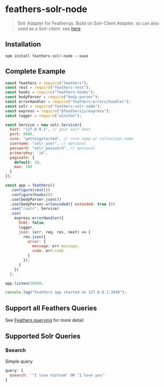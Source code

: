# feathers-solr-node
> Solr Adapter for Feathersjs. Build on Solr-Client Adapter, so can also used as a Solr-client. see [here](https://github.com/lbdremy/solr-node-client)

## Installation
```
npm install feathers-solr-node --save
```

## Complete Example

```javascript
const feathers = require("feathers");
const rest = require("feathers-rest");
const hooks = require("feathers-hooks");
const bodyParser = require("body-parser");
const errorHandler = require("feathers-errors/handler");
const solr = require("feathers-solr-node");
const express = require("@feathersjs/express");
const logger = require("winston");

const Service = new solr.Service({
  host: "127.0.0.1", // your solr host
  port: 8086,
  core: "gettingstarted", // core name or collection name
  username: "solr_user", // optional
  password: "solr_password", // optional
  primaryKey: 'id',
  paginate: {
    default: 10,
    max: 100
  }
});

const app = feathers()
  .configure(rest())
  .configure(hooks())
  .use(bodyParser.json())
  .use(bodyParser.urlencoded({ extended: true }))
  .use("/solr", Service)
  .use(
    express.errorHandler({
      html: false,
      logger,
      json: (err, req, res, next) => {
        res.json({
          error: {
            message: err.message,
            code: err.code
          }
        });
      }
    })
  );

app.listen(3030);

console.log("Feathers app started on 127.0.0.1:3030");

```
## Support all Feathers Queries 
See [Feathers querying](https://docs.feathersjs.com/api/databases/querying.html) for more detail

## Supported Solr Queries

### $search
Simple query

```javascript
query: {
  $search: '"I love Vietnam" OR "I love you"'
}
```
